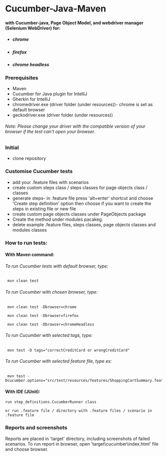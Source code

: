 # Cucumber-Java-Maven
#### with Cucumber-java, Page Object Model, and webdriver manager (Selenium WebDriver) for:
* ##### chrome
* ##### firefox
* ##### chrome headless

### Prerequisites
* Maven
* Cucumber for Java plugin for IntelliJ
* Gherkin for IntelliJ
* chromedriver.exe (driver folder (under resources))- chrome is set as default browser
* geckodriver.exe (driver folder (under resources))

###### Note: Please change your driver with the compatible version of your browser if the test can't open your browser.





### Initial
* clone repository

### Customise Cucumber tests
* add your .feature files with scenarios
* create custom steps class / steps classes  for page objects class / classes
* generate steps- in .feature file press 'alt+enter' shortcut and choose 'Create step definition' option then choose if you want to create the steps in existing file or new file
* create custom page objects classes under PageObjects package
* Create the method under modules pacakeg.
* delete example .feature files, steps classes, page objects classes and modules classes

### How to run tests:
#### With Maven command:

###### To run Cucumber tests with default browser, type:
```
 mvn clean test 
```

###### To run Cucumber with chosen browser, type:
``` 
 mvn clean test -Dbrowser=chrome
```
```
 mvn clean test -Dbrowser=firefox
```
```
 mvn clean test -Dbrowser=chromeHeadless
```
###### To run Cucumber with selected tags, type:
``` 
 mvn test -D tags="correctCreditCard or wrongCreditCard"
```

###### To run Cucumber with selected feature file, type ex:
``` 
 mvn test -Dcucumber.options="src/test/resources/features/ShoppingCartSummary.feature"
```
 


#### With IDE (JUnit):
```
run step_definitions.CucumberRunner class
```
```
or run .feature file / directory with .feature files / scenario in .feature file
```

### Reports and screenshots
Reports are placed in 'target' directory, including screenshots of failed scenarios.
To run report in browser, open 'target\cucumber\index.html' file and choose browser.

